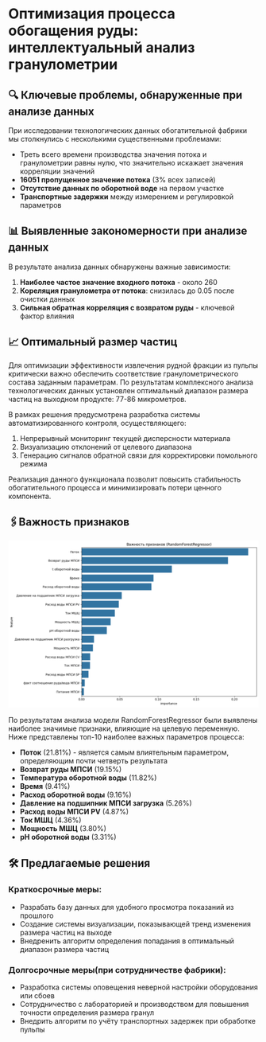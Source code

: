 # Оптимизация процесса обогащения руды: интеллектуальный анализ гранулометрии

## 🔍 Ключевые проблемы, обнаруженные при анализе данных

При исследовании технологических данных обогатительной фабрики мы столкнулись с несколькими существенными проблемами:

- Треть всего времени производства значения потока и гранулометрии равны нулю, что значительно искажает значения корреляции значений
- **16051 пропущенное значение потока** (3% всех записей)
- **Отсутствие данных по оборотной воде** на первом участке
- **Транспортные задержки** между измерением и регулировкой параметров

## 📊 Выявленные закономерности при анализе данных

В результате анализа данных обнаружены важные зависимости:

1. **Наиболее частое значение входного потока** - около 260
2. **Кореляция гранулометра от потока**: снизилась до 0.05 после очистки данных
3. **Сильная обратная корреляция с возвратом руды** - ключевой фактор влияния

## 📈 Оптимальный размер частиц

Для оптимизации эффективности извлечения рудной фракции из пульпы критически важно обеспечить соответствие гранулометрического состава заданным параметрам. По результатам комплексного анализа технологических данных установлен оптимальный диапазон размера частиц на выходном продукте: 77-86 микрометров.

В рамках решения предусмотрена разработка системы автоматизированного контроля, осуществляющего:

1. Непрерывный мониторинг текущей дисперсности материала
2. Визуализацию отклонений от целевого диапазона
3. Генерацию сигналов обратной связи для корректировки помольного режима

Реализация данного функционала позволит повысить стабильность обогатительного процесса и минимизировать потери ценного компонента.

## 🖇️Важность признаков

![Важность признаков](docs/randomforest_correlations.png)

По результатам анализа модели RandomForestRegressor были выявлены наиболее значимые признаки, влияющие на целевую переменную. Ниже представлены топ-10 наиболее важных параметров процесса:

* **Поток** (21.81%) - является самым влиятельным параметром, определяющим почти четверть результата
* **Возврат руды МПСИ** (19.15%)
* **Температура оборотной воды** (11.82%)
* **Время** (9.41%)
* **Расход оборотной воды** (9.16%)
* **Давление на подшипник МПСИ загрузка** (5.26%)
* **Расход воды МПСИ PV** (4.87%)
* **Ток МШЦ** (4.36%)
* **Мощность МШЦ** (3.80%)
* **pH оборотной воды** (3.31%)

## 🛠 Предлагаемые решения

### Краткосрочные меры:

- Разрабать базу данных для удобного просмотра показаний из прошлого
- Создание системы визуализации, показывающей тренд изменения размера частиц на выходе
- Внедренить алгоритм определения попадания в оптимальный диапазон размера частиц

### Долгосрочные меры(при сотрудничестве фабрики):

- Разработка системы оповещения неверной настройки оборудования или сбоев
- Сотрудничество с лабораторией и производством для повышения точности определения размера гранул
- Внедрить алгоритм по учёту транспортных задержек при обработке пульпы
